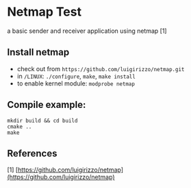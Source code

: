 # Netmap Test

a basic sender and receiver application using netmap [1]

## Install netmap

* check out from `https://github.com/luigirizzo/netmap.git`
* in `/LINUX`: `./configure`, `make`, `make install`
* to enable kernel module: `modprobe netmap`

## Compile example:

    mkdir build && cd build
    cmake ..
    make

## References

[1] [https://github.com/luigirizzo/netmap](https://github.com/luigirizzo/netmap)